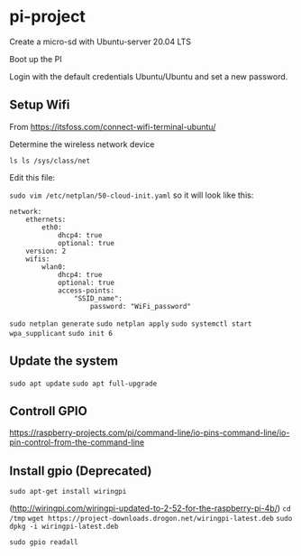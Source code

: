 # pi-project

Create a micro-sd with Ubuntu-server 20.04 LTS

Boot up the PI

Login with the default credentials Ubuntu/Ubuntu and set a new password.

## Setup Wifi

From https://itsfoss.com/connect-wifi-terminal-ubuntu/

Determine the wireless network device

`ls ls /sys/class/net` 

Edit this file:

`sudo vim /etc/netplan/50-cloud-init.yaml` so it will look like this:

```
network:
    ethernets:
        eth0:
            dhcp4: true
            optional: true
    version: 2
    wifis:
        wlan0:
            dhcp4: true
            optional: true
            access-points:
                "SSID_name":
                    password: "WiFi_password"
```

`sudo netplan generate`
`sudo netplan apply`
`sudo systemctl start wpa_supplicant`
`sudo init 6`

## Update the system

`sudo apt update`
`sudo apt full-upgrade`


## Controll GPIO

https://raspberry-projects.com/pi/command-line/io-pins-command-line/io-pin-control-from-the-command-line




## Install gpio (Deprecated)

`sudo apt-get install wiringpi`

(http://wiringpi.com/wiringpi-updated-to-2-52-for-the-raspberry-pi-4b/)
`cd /tmp`
`wget https://project-downloads.drogon.net/wiringpi-latest.deb`
`sudo dpkg -i wiringpi-latest.deb`

`sudo gpio readall`




